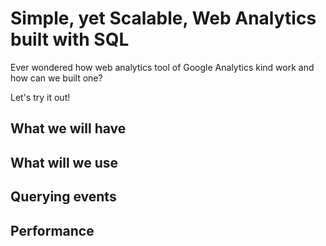 # Simple, yet Scalable, Web Analytics built with SQL 

Ever wondered how web analytics tool of Google Analytics kind work and how can we built one?

Let's try it out!

## What we will have

## What will we use

## Querying events

## Performance